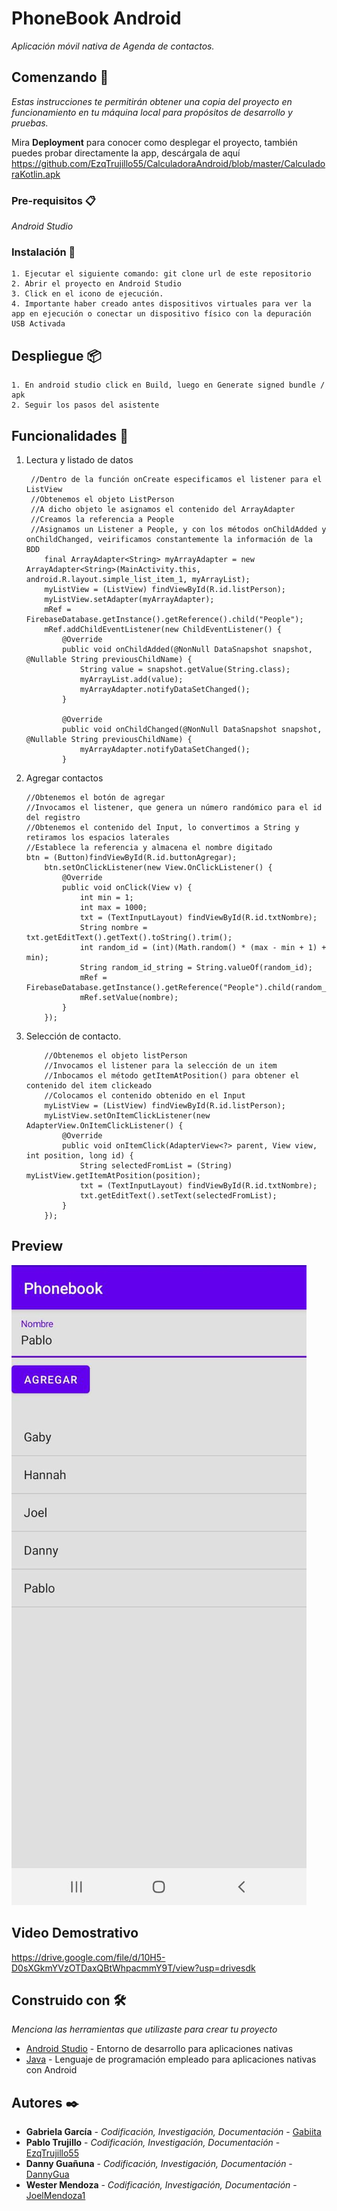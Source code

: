 # PhoneBook Android 

_Aplicación móvil nativa de Agenda de contactos._

## Comenzando 🚀

_Estas instrucciones te permitirán obtener una copia del proyecto en funcionamiento en tu máquina local para propósitos de desarrollo y pruebas._

Mira **Deployment** para conocer como desplegar el proyecto, también puedes probar directamente la app, descárgala de aquí https://github.com/EzqTrujillo55/CalculadoraAndroid/blob/master/CalculadoraKotlin.apk

### Pre-requisitos 📋

_Android Studio_


### Instalación 🔧

```
1. Ejecutar el siguiente comando: git clone url de este repositorio
2. Abrir el proyecto en Android Studio
3. Click en el icono de ejecución. 
4. Importante haber creado antes dispositivos virtuales para ver la app en ejecución o conectar un dispositivo físico con la depuración USB Activada
```


## Despliegue 📦

```
1. En android studio click en Build, luego en Generate signed bundle / apk
2. Seguir los pasos del asistente
```


## Funcionalidades 📖
1. Lectura y listado de datos
    ```
     //Dentro de la función onCreate especificamos el listener para el ListView
     //Obtenemos el objeto ListPerson
     //A dicho objeto le asignamos el contenido del ArrayAdapter
     //Creamos la referencia a People
     //Asignamos un Listener a People, y con los métodos onChildAdded y onChildChanged, veirificamos constantemente la información de la BDD
        final ArrayAdapter<String> myArrayAdapter = new ArrayAdapter<String>(MainActivity.this, android.R.layout.simple_list_item_1, myArrayList);
        myListView = (ListView) findViewById(R.id.listPerson);
        myListView.setAdapter(myArrayAdapter);
        mRef = FirebaseDatabase.getInstance().getReference().child("People");
        mRef.addChildEventListener(new ChildEventListener() {
            @Override
            public void onChildAdded(@NonNull DataSnapshot snapshot, @Nullable String previousChildName) {
                String value = snapshot.getValue(String.class);
                myArrayList.add(value);
                myArrayAdapter.notifyDataSetChanged();
            }

            @Override
            public void onChildChanged(@NonNull DataSnapshot snapshot, @Nullable String previousChildName) {
                myArrayAdapter.notifyDataSetChanged();
            }
    ```
2. Agregar contactos 
    ```
    //Obtenemos el botón de agregar
    //Invocamos el listener, que genera un número randómico para el id del registro
    //Obtenemos el contenido del Input, lo convertimos a String y retiramos los espacios laterales
    //Establece la referencia y almacena el nombre digitado
    btn = (Button)findViewById(R.id.buttonAgregar);
        btn.setOnClickListener(new View.OnClickListener() {
            @Override
            public void onClick(View v) {
                int min = 1;
                int max = 1000;
                txt = (TextInputLayout) findViewById(R.id.txtNombre);
                String nombre = txt.getEditText().getText().toString().trim();
                int random_id = (int)(Math.random() * (max - min + 1) + min);
                String random_id_string = String.valueOf(random_id);
                mRef = FirebaseDatabase.getInstance().getReference("People").child(random_id_string);
                mRef.setValue(nombre);
            }
        });
    ```
3. Selección de contacto. 
    ```
        //Obtenemos el objeto listPerson
        //Invocamos el listener para la selección de un item
        //Inbocamos el método getItemAtPosition() para obtener el contenido del item clickeado
        //Colocamos el contenido obtenido en el Input
        myListView = (ListView) findViewById(R.id.listPerson);
        myListView.setOnItemClickListener(new AdapterView.OnItemClickListener() {
            @Override
            public void onItemClick(AdapterView<?> parent, View view, int position, long id) {
                String selectedFromList = (String) myListView.getItemAtPosition(position);
                txt = (TextInputLayout) findViewById(R.id.txtNombre);
                txt.getEditText().setText(selectedFromList);
            }
        });
    ```
 
## Preview
![Screenshot](preview.jpeg)


## Video Demostrativo
https://drive.google.com/file/d/10H5-D0sXGkmYVzOTDaxQBtWhpacmmY9T/view?usp=drivesdk

## Construido con 🛠️

_Menciona las herramientas que utilizaste para crear tu proyecto_

* [Android Studio](https://developer.android.com/studio) - Entorno de desarrollo para aplicaciones nativas
* [Java](https://www.java.com/es/download/) - Lenguaje de programación empleado para aplicaciones nativas con Android


## Autores ✒️

* **Gabriela García** - *Codificación, Investigación, Documentación* - [Gabiita](https://github.com/Gabiita)
* **Pablo Trujillo** - *Codificación, Investigación, Documentación* - [EzqTrujillo55](https://github.com/EzqTrujillo55)
* **Danny Guañuna** - *Codificación, Investigación, Documentación* - [DannyGua](https://github.com/Dannygua/EjerciciosAS)
* **Wester Mendoza** - *Codificación, Investigación, Documentación* - [JoelMendoza1](https://github.com/JoelMendoza1)
